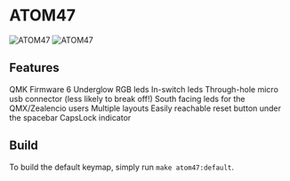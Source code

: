 # ATOM47

![ATOM47](https://i.imgur.com/WebeUOF.png)
![ATOM47](https://i.imgur.com/rjrFTKT.png)

## Features
QMK Firmware
6 Underglow RGB leds
In-switch leds
Through-hole micro usb connector (less likely to break off!)
South facing leds for the QMX/Zealencio users
Multiple layouts
Easily reachable reset button under the spacebar
CapsLock indicator

## Build
To build the default keymap, simply run `make atom47:default`.
